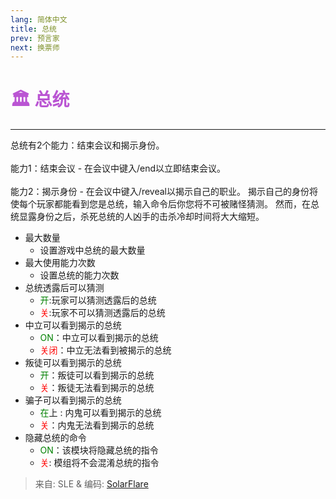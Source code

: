 ```yaml
---
lang: 简体中文
title: 总统
prev: 预言家
next: 换票师
---
```


# <font color="#ba55d3">🏛️ <b>总统</b></font> <Badge text="Power" type="tip" vertical="middle"/>

***

总统有2个能力：结束会议和揭示身份。<br><br>
能力1：结束会议 - 在会议中键入/end以立即结束会议。<br><br>
能力2：揭示身份 - 在会议中键入/reveal以揭示自己的职业。 揭示自己的身份将使每个玩家都能看到您是总统，输入命令后你您将不可被赌怪猜测。 然而，在总统显露身份之后，杀死总统的人凶手的击杀冷却时间将大大缩短。

- 最大数量
  - 设置游戏中总统的最大数量
- 最大使用能力次数
  - 设置总统的能力次数
- 总统透露后可以猜测
  - <font color=green>开</font>:玩家可以猜测透露后的总统
  - <font color=red>关</font>:玩家不可以猜测透露后的总统
- 中立可以看到揭示的总统
  - <font color=green>ON</font>：中立可以看到揭示的总统
  - <font color=red>关闭</font>：中立无法看到被揭示的总统
- 叛徒可以看到揭示的总统
  - <font color=green>开</font>：叛徒可以看到揭示的总统
  - <font color=red>关</font>：叛徒无法看到揭示的总统
- 骗子可以看到揭示的总统
  - <font color=green>在</font>上 : 内鬼可以看到揭示的总统
  - <font color=red>关</font>：内鬼无法看到揭示的总统
- 隐藏总统的命令
  - <font color=green>ON</font>：该模块将隐藏总统的指令
  - <font color=red>关</font>: 模组将不会混淆总统的指令

> 来自: SLE & 编码: [SolarFlare](#)
